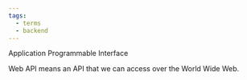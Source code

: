 ```yaml
---
tags:
  - terms
  - backend
---
```

Application Programmable Interface

Web API means an API that we can access over the World Wide Web.


